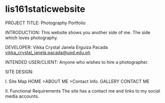 # lis161staticwebsite
PROJECT TITLE: Photography Portfolio

INTRODUCTION:
This website shows you another side of me. The side which loves photography.

DEVELOPER:
Vikka Crystal Janela Erguiza Pacada
vikka_crystal_janela.pacada@upd.edu.ph

INTENDED USER/CLIENT:
Anyone who wishes to hire a photographer.

SITE DESIGN:

I. Site Map
  HOME
    >ABOUT ME
    >Contact Info.
  GALLERY
  CONTACT ME

II. Functional Requirements
The site has a contact me and links to my social media accounts.


